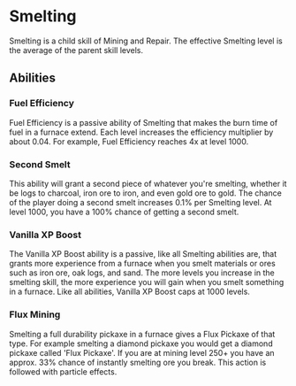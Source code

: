 # Smelting

Smelting is a child skill of Mining and Repair. The effective Smelting level is the average of the parent skill levels.

## Abilities

### Fuel Efficiency

Fuel Efficiency is a passive ability of Smelting that makes the burn time of fuel in a furnace extend. Each level increases the efficiency multiplier by about 0.04. For example, Fuel Efficiency reaches 4x at level 1000.

### Second Smelt

This ability will grant a second piece of whatever you're smelting, whether it be logs to charcoal, iron ore to iron, and even gold ore to gold. The chance of the player doing a second smelt increases 0.1% per Smelting level. At level 1000, you have a 100% chance of getting a second smelt.

### Vanilla XP Boost

The Vanilla XP Boost ability is a passive, like all Smelting abilities are, that grants more experience from a furnace when you smelt materials or ores such as iron ore, oak logs, and sand. The more levels you increase in the smelting skill, the more experience you will gain when you smelt something in a furnace. Like all abilities, Vanilla XP Boost caps at 1000 levels.

### Flux Mining

Smelting a full durability pickaxe in a furnace gives a Flux Pickaxe of that type. For example smelting a diamond pickaxe you would get a diamond pickaxe called 'Flux Pickaxe'. If you are at mining level 250+ you have an approx. 33% chance of instantly smelting ore you break. This action is followed with particle effects.